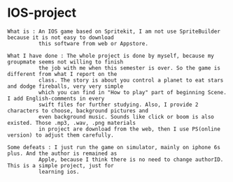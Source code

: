 # IOS-project
    What is : An IOS game based on Spritekit, I am not use SpriteBuilder because it is not easy to download
              this software from web or Appstore.
              
    What I have done : The whole project is done by myself, because my groupmate seems not willing to finish 
              the job with me when this semester is over. So the game is different from what I report on the
              class. The story is about you control a planet to eat stars and dodge fireballs, very very simple
              which you can find in "How to play" part of beginning Scene. I add English-comments in every 
              swift files for further studying. Also, I provide 2 characters to choose, background pictures and 
              even background music. Sounds like click or boom is also existed. Those .mp3, .wav, .png materials
              in project are download from the web, then I use PS(online version) to adjust them carefully. 
              
    Some defeats : I just run the game on simulator, mainly on iphone 6s plus. And the author is remained as
              Apple, because I think there is no need to change authorID. This is a simple project, just for
              learning ios.
